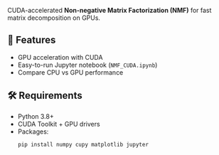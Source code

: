 CUDA-accelerated **Non-negative Matrix Factorization (NMF)** for fast matrix decomposition on GPUs.

## 🚀 Features
- GPU acceleration with CUDA  
- Easy-to-run Jupyter notebook (`NMF_CUDA.ipynb`)  
- Compare CPU vs GPU performance  

## 🛠️ Requirements
- Python 3.8+  
- CUDA Toolkit + GPU drivers  
- Packages:  
  ```bash
  pip install numpy cupy matplotlib jupyter
